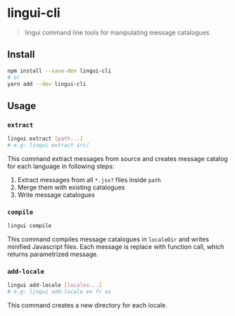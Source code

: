 # lingui-cli

> lingui command line tools for manipulating message catalogues

## Install

```sh
npm install --save-dev lingui-cli
# or
yarn add --dev lingui-cli
```

## Usage

### `extract`

```sh
lingui extract [path...]
# e.g: lingui extract src/
```

This command extract messages from source and creates message catalog for each language in following steps:

1. Extract messages from all `*.jsx?` files inside `path`
2. Merge them with existing catalogues
3. Write  message catalogues

### `compile`

```sh
lingui compile
```

This command compiles message catalogues in `localeDir` and writes minified Javascript files. Each message is replace with function call, which returns parametrized message.

### `add-locale`

```sh
lingui add-locale [locales...]
# e.g: lingui add-locale en fr es
```

This command creates a new directory for each locale.
